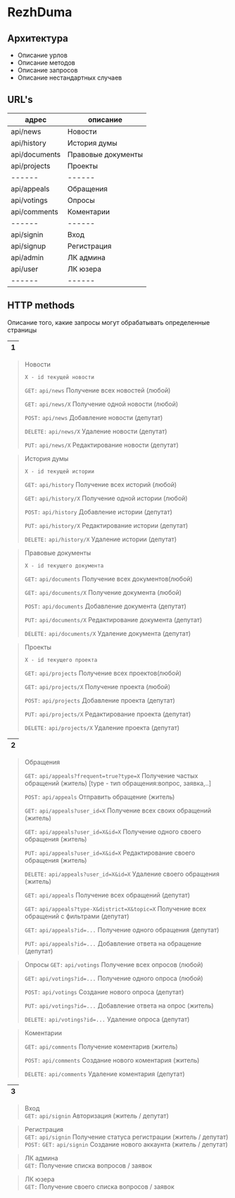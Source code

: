 
# RezhDuma


## Архитектура






- Описание урлов
- Описание методов
- Описание запросов
- Описание нестандартных случаев


## URL's


| адрес | описание |
| ------ | ------ |
| api/news | Новости  |
| api/history | История думы |
| api/documents | Правовые документы |
| api/projects | Проекты |
| ------ | ------ |
| api/appeals | Обращения|
| api/votings | Опросы|
| api/comments | Коментарии |
| ------ | ------ |
| api/signin | Вход |
| api/signup | Регистрация |
| api/admin | ЛК админа |
| api/user | ЛК юзера |
| ------ | ------ |


## HTTP methods

Описание того, какие запросы могут обрабатывать определенные страницы

|  1 |
| ------ |
>  Новости 
> 
> `X - id текущей новости`
> 
>`GET:` `api/news`   Получение всех новостей (любой)  
>
>`GET:` `api/news/X`   Получение одной новости (любой)
>
>`POST:` `api/news`  Добавление новости (депутат) 
>
>`DELETE:` `api/news/X`  Удаление новости (депутат)
>
>`PUT:` `api/news/X`  Редактирование новости (депутат) 


>  История думы
>  
> `X - id текущей истории`
> 
>`GET:` `api/history`   Получение всех историй (любой)  
>
>`GET:` `api/history/X`   Получение одной истории (любой)
>  
>`POST:` `api/history`  Добавление истории (депутат)
>
>`PUT:` `api/history/X`  Редактирование истории (депутат)
>
>`DELETE:` `api/history/X`  Удаление истории (депутат)

>  Правовые документы
>  
> `X - id текущего документа`
> 
>`GET:` `api/documents`   Получение всех документов(любой)  
>
>`GET:` `api/documents/X`   Получение документа (любой)  
>
>`POST:` `api/documents`  Добавление документа (депутат)
>
>`PUT:` `api/documents/X`  Редактирование документа (депутат)
>
>`DELETE:` `api/documents/X`  Удаление документа (депутат)

>  Проекты      
>  
> `X - id текущего проекта`
> 
>`GET:` `api/projects`   Получение всех проектов(любой)  
>
>`GET:` `api/projects/X`   Получение проекта (любой)  
>
>`POST:` `api/projects`  Добавление проекта (депутат)
>
>`PUT:` `api/projects/X`  Редактирование проекта (депутат)
>
>`DELETE:` `api/projects/X`  Удаление проекта (депутат)


|  2 |
| ------ |

>  Обращения
>  
>`GET:` `api/appeals?frequent=true?type=X` Получение частых обращений (житель) [type - тип обращения:вопрос, заявка,..]
>
>`POST:` `api/appeals` Отправить обращение (житель)  
>
>`GET:` `api/appeals?user_id=X` Получение всех своих обращений (житель)  
>
>`GET:` `api/appeals?user_id=X&id=X` Получение одного своего обращения (житель)  
>
>`PUT:` `api/appeals?user_id=X&id=X` Редактирование своего обращения (житель)  
>
>`DELETE:` `api/appeals?user_id=X&id=X` Удаление своего обращения (житель) 
>
>`GET:` `api/appeals` Получение всех обращений (депутат)  
>
>`GET:` `api/appeals?type-X&district=X&topic=X` Получение всех обращений с фильтрами (депутат)  
>  
>`GET:` `api/appeals?id=...` Получение одного обращения (депутат)                            
>  
>`PUT:` `api/appeals?id=...`  Добавление ответа на обращение (депутат)        

>  Опросы
>`GET:` `api/votings` Получение всех опросов (любой)   
>
>`GET:` `api/votings?id=...` Получение одного опроса (любой)  
>                            
>`POST:` `api/votings` Создание нового опроса (депутат) 
>
>`PUT:` `api/votings?id=...`  Добавление ответа на опрос (житель)  
>      
>`DELETE:` `api/votings?id=...`  Удаление опроса (депутат)

>  Коментарии 
>       
>`GET:` `api/comments`  Получение коментарив (житель) 
>                          
>`POST:` `api/comments`  Создание нового коментария (житель)
>
>`DELETE:` `api/comments` Удаление коментария (депутат)

|  3 |
| ------ |
>  Вход      
`GET:` `api/signin`   Авторизация (житель / депутат)                         

>  Регистрация      
`GET:` `api/signin` Получение статуса регистрации  (житель / депутат)                  
`POST:` `GET:` `api/signin`  Создание нового аккаунта  (житель / депутат)                          

>  ЛК админа      
`GET:`   Получение списка вопросов / заявок 

>  ЛК юзера      
`GET:`   Получение своего списка вопросов / заявок 






